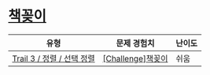 # [책꽂이](https://https://en.codetree.ai/trails/complete/curated-cards/challenge-bookshelf)

|유형|문제 경험치|난이도|
|---|---|---|
|[Trail 3 / 정렬 / 선택 정렬](https://https://en.codetree.ai/trail-info/novice-high/)|[[Challenge]책꽂이](https://https://en.codetree.ai/trails/complete/curated-cards/challenge-bookshelf/)|쉬움|


